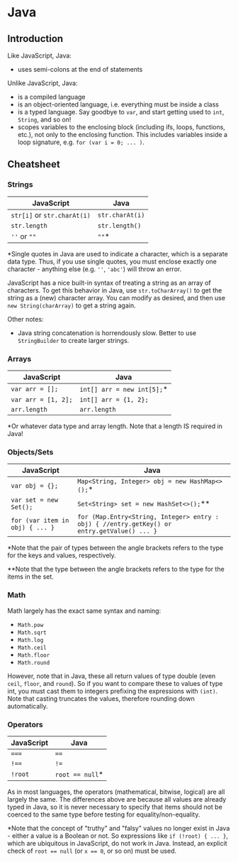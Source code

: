 # Java

## Introduction

Like JavaScript, Java:
* uses semi-colons at the end of statements

Unlike JavaScript, Java:
* is a compiled language
* is an object-oriented language, i.e. everything must be inside a class
* is a typed language. Say goodbye to `var`, and start getting used to `int`, `String`, and so on!
* scopes variables to the enclosing block (including ifs, loops, functions, etc.), not only to the enclosing function. This includes variables inside a loop signature, e.g. `for (var i = 0; ... )`.


## Cheatsheet

### Strings
JavaScript | Java
---------- | ----
`str[i]` or `str.charAt(i)` | `str.charAt(i)`
`str.length` | `str.length()`
`''` or `""` | `""`*

*Single quotes in Java are used to indicate a character, which is a separate data type. Thus, if you use single quotes, you must enclose exactly one character - anything else (e.g. `''`, `'abc'`) will throw an error.

JavaScript has a nice built-in syntax of treating a string as an array of characters. To get this behavior in Java, use `str.toCharArray()` to get the string as a (new) character array. You can modify as desired, and then use `new String(charArray)` to get a string again.

Other notes:
* Java string concatenation is horrendously slow. Better to use `StringBuilder` to create larger strings.


### Arrays
JavaScript | Java
---------- | ----
`var arr = [];` | `int[] arr = new int[5];`*
`var arr = [1, 2];` | `int[] arr = {1, 2};`
`arr.length` | `arr.length`

*Or whatever data type and array length. Note that a length IS required in Java!


### Objects/Sets
JavaScript | Java
---------- | ----
`var obj = {};` | `Map<String, Integer> obj = new HashMap<>();`*
`var set = new Set();` | `Set<String> set = new HashSet<>();`**
`for (var item in obj) { ... }` | `for (Map.Entry<String, Integer> entry : obj) { //entry.getKey() or entry.getValue() ... }`

\*Note that the pair of types between the angle brackets refers to the type for the keys and values, respectively.

\*\*Note that the type between the angle brackets refers to the type for the items in the set.


### Math

Math largely has the exact same syntax and naming:
* `Math.pow`
* `Math.sqrt`
* `Math.log`
* `Math.ceil`
* `Math.floor`
* `Math.round`

However, note that in Java, these all return values of type double (even `ceil`, `floor`, and `round`). So if you want to compare these to values of type int, you must cast them to integers prefixing the expressions with `(int)`. Note that casting truncates the values, therefore rounding down automatically.


### Operators
JavaScript | Java
---------- | ----
`===` | `==`
`!==` | `!=`
`!root` | `root == null`*

As in most languages, the operators (mathematical, bitwise, logical) are all largely the same. The differences above are because all values are already typed in Java, so it is never necessary to specify that items should not be coerced to the same type before testing for equality/non-equality.

*Note that the concept of "truthy" and "falsy" values no longer exist in Java - either a value is a Boolean or not. So expressions like `if (!root) { ... }`, which are ubiquitous in JavaScript, do not work in Java. Instead, an explicit check of `root == null` (or `x == 0`, or so on) must be used.